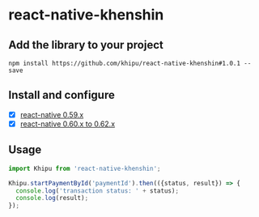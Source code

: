# react-native-khenshin

## Add the library to your project

    npm install https://github.com/khipu/react-native-khenshin#1.0.1 --save

## Install and configure

- [x] [react-native 0.59.x](docs/INSTALL.0.59.x.md)
- [x] [react-native 0.60.x to 0.62.x](docs/INSTALL.0.60.x--0.62.x.md)

## Usage

```javascript
import Khipu from 'react-native-khenshin';

Khipu.startPaymentById('paymentId').then(({status, result}) => {
  console.log('transaction status: ' + status);
  console.log(result);
});
```

